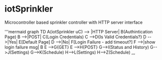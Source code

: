 # iotSprinkler
Microcontroller based sprinkler controller with HTTP server interface

'''mermaid
graph TD
    A(iotSprinkler uC) --> |HTTP Server| B(Authintication Page)
    B -->|POST| C(Login Credentials)
    C -->D{Is Valid Credentials?}
    D -->|Yes| E[Default Page]
    D -->|No| F[Login Failure - add timeout?]
    F -->|show login failure msg| B 
    E -->G{GET}
    E -->H{POST}
    G-->I(Status and History)
    G-->J(Settings)
    G-->K(Schedule)
    H-->L(Settings)
    H-->Z(Schedule)
,,,
